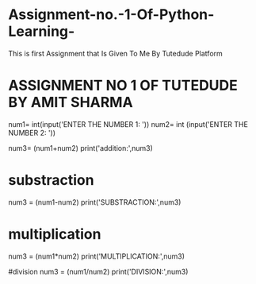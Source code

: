 # Assignment-no.-1-Of-Python-Learning-
This  is first Assignment that Is Given To Me By Tutedude Platform 

# ASSIGNMENT NO 1 OF TUTEDUDE BY AMIT SHARMA


num1=  int(input('ENTER THE NUMBER 1: '))
num2= int (input('ENTER THE NUMBER 2: '))




num3= (num1+num2)
print('addition:',num3)

# substraction
num3 = (num1-num2)
print('SUBSTRACTION:',num3)

# multiplication
num3 = (num1*num2)
print('MULTIPLICATION:',num3)

#division
num3 = (num1/num2)
print('DIVISION:',num3)


